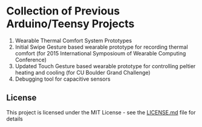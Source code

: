 # Collection of Previous Arduino/Teensy Projects

1. Wearable Thermal Comfort System Prototypes 
  1. Initial Swipe Gesture based wearable prototype for recording thermal comfort (for 2015 International Symposioum of Wearable Computing Conference)
  2. Updated Touch Gesture based wearable prototype for controlling peltier heating and cooling (for CU Boulder Grand Challenge)
  3. Debugging tool for capacitive sensors



## License
This project is licensed under the MIT License - see the [LICENSE.md](LICENSE.md) file for details
